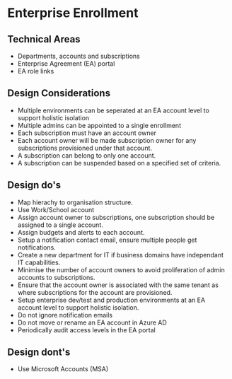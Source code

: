 # Enterprise Enrollment

## Technical Areas
- Departments, accounts and subscriptions
- Enterprise Agreement (EA) portal
- EA role links 

## Design Considerations
- Multiple environments can be seperated at an EA account level to support holistic isolation
- Multiple admins can be appointed to a single enrollment
- Each subscription must have an account owner
- Each account owner will be made subscription owner for any subscriptions provisioned under that account.
- A subscription can belong to only one account. 
- A subscription can be suspended based on a specified set of criteria.

## Design do's
- Map hierachy to organisation structure.
- Use Work/School account
- Assign account owner to subscriptions, one subscription should be assigned to a single account.
- Assign budgets and alerts to each account. 
- Setup a notification contact email, ensure multiple people get notifications.
- Create a new department for IT if business domains have independant IT capabilities.
- Minimise the number of account owners to avoid proliferation of admin accounts to subscriptions.
- Ensure that the account owner is associated with the same tenant as where subscriptions for the account are provisioned.
- Setup enterprise dev/test and production environments at an EA account level to support holistic isolation.
- Do not ignore notification emails
- Do not move or rename an EA account in Azure AD
- Periodically audit access levels in the EA portal


## Design dont's 
- Use Microsoft Accounts (MSA)
